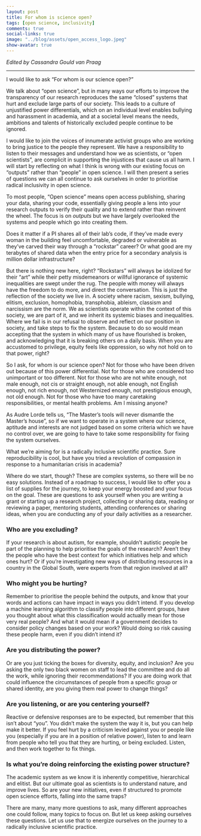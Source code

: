 ```yaml
---
layout: post
title: For whom is science open?
tags: [open science, inclusivity]
comments: true
social-links: true
image: "../blog/assets/open_access_logo.jpeg"
show-avatar: true
---
```


*Edited by Cassandra Gould van Praag*

---

I would like to ask  “For whom is our science open?”

We talk about “open science”, but in many ways our efforts to improve the transparency of our research reproduces the same “closed” systems that hurt and exclude large parts of our society. This leads to a culture of unjustified power differentials, which on an individual level enables bullying and harassment in academia, and at a societal level means the needs, ambitions and talents of historically excluded people continue to be ignored.  

I would like to join the voices of innumerate activist groups who are working to bring justice to the people they represent. We have a responsibility to listen to their messages and understand how we as scientists, or “open scientists”, are complicit in supporting the injustices that cause us all harm. I will start by reflecting on what I think is wrong with our existing focus on “outputs” rather than “people” in open science. I will then present a series of questions we can all continue to ask ourselves in order to prioritise radical inclusivity in open science.

To most people, “Open science” means open access publishing, sharing your data, sharing your code, essentially giving people a lens into your research outputs to verify their quality and to extend rather than reinvent the wheel. The focus is on *outputs* but we have largely overlooked the systems and people which go into creating them. 

Does it matter if a PI shares all of their lab’s code, if they’ve made every woman in the building feel uncomfortable, degraded or vulnerable as they’ve carved their way through a “rockstar” career? Or what good are my terabytes of shared data when the entry price for a secondary analysis is million dollar infrastructure?

But there is nothing new here, right? “Rockstars” will always be idolized for their “art” while their petty misdemeanors or willful ignorance of systemic inequalities are swept under the rug. The people with money will always have the freedom to do more, and direct the conversation. This is just the reflection of the society we live in. A society where racism, sexism, bullying, elitism, exclusion, homophobia, transphobia, ableism, classism and narcissism are the norm. We as scientists operate within the context of this society, we are part of it, and we inherit its systemic biases and inequalities. Where we fail is in our refusal to observe and reflect on our position in society, and take steps to fix the system. Because to do so would mean accepting that the system in which many of us have flourished is broken, and acknowledging that it is breaking others on a daily basis. When you are accustomed to privilege, equity feels like oppression, so why not hold on to that power, right?

So I ask, for whom is our science open? Not for those who have been driven out because of this power differential. Not for those who are considered too unimportant or too different. Not for those who are not white enough, not male enough, not cis or straight enough, not able enough, not English enough, not rich enough, not Westernized enough, not prestigious enough, not old enough. Not for those who have too many caretaking responsibilities, or mental health problems. Am I missing anyone?

As Audre Lorde tells us, “The Master’s tools will never dismantle the Master’s house”, so if we want to operate in a system where our science, aptitude and interests are not judged based on some criteria which we have no control over, we are going to have to take some responsibility for fixing the system ourselves. 

What we’re aiming for is a radically inclusive scientific practice. Sure reproducibility is cool, but have you tried a revolution of compassion in response to a humanitarian crisis in academia?

Where do we start, though? These are complex systems, so there will be no easy solutions. Instead of a roadmap to success, I would like to offer you a list of supplies for the journey, to keep your energy boosted and your focus on the goal. These are questions to ask yourself when you are writing a grant or starting up a research project, collecting or sharing data, reading or reviewing a paper, mentoring students, attending conferences or sharing ideas, when you are conducting any of your daily activities as a researcher.

### Who are you excluding?
If your research is about autism, for example, shouldn’t autistic people be part of the planning to help prioritise the goals of the research? Aren’t they the people who have the best context for which initiatives help and which ones hurt? Or if you’re investigating new ways of distributing resources in a country in the Global South, were experts from that region involved at all? 

### Who might you be hurting?
Remember to prioritise the people behind the outputs, and know that your words and actions can have impact in ways you didn’t intend. If you develop a machine learning algorithm to classify people into different groups, have you thought about what this classification would actually mean for those very real people? And what it would mean if a government decides to consider policy changes based on your work? Would doing so risk causing these people harm, even if you didn’t intend it?

### Are you distributing the power?
Or are you just ticking the boxes for diversity, equity, and inclusion? Are you asking the only two black women on staff to lead the committee and do all the work, while ignoring their recommendations? If you are doing work that could influence the circumstances of people from a specific group or shared identity, are you giving them real power to change things?

### Are you listening, or are you centering yourself?
Reactive or defensive responses are to be expected, but remember that this isn’t about “you”. You didn’t make the system the way it is, but you can help make it better. If you feel hurt by a criticism levied against you or people like you (especially if you are in a position of relative power), listen to and learn from people who tell you that they are hurting, or being excluded. Listen, and then work together to fix things.

### Is what you’re doing reinforcing the existing power structure?
The academic system as we know it is inherently competitive, hierarchical and elitist. But our ultimate goal as scientists is to understand nature, and improve lives. So are your new initiatives, even if structured to promote open science efforts, falling into the same traps?

There are many, many more questions to ask, many different approaches one could follow, many topics to focus on. But let us keep asking ourselves these questions. Let us use that to energize ourselves on the journey to a radically inclusive scientific practice.